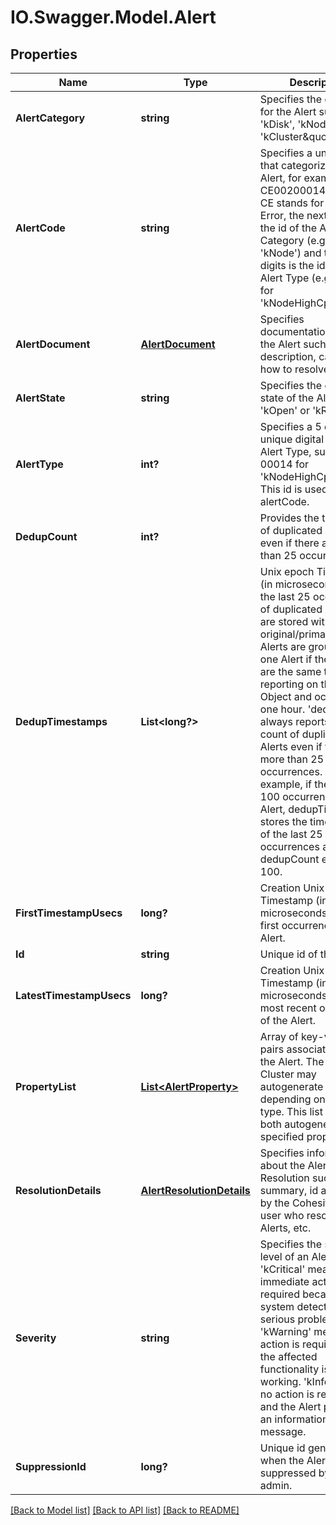 # IO.Swagger.Model.Alert
## Properties

Name | Type | Description | Notes
------------ | ------------- | ------------- | -------------
**AlertCategory** | **string** | Specifies the category for the Alert such as &#39;kDisk&#39;, &#39;kNode&#39;, &#39;kCluster\&quot;, etc. | [optional] 
**AlertCode** | **string** | Specifies a unique code that categorizes the Alert, for example: CE00200014, where CE stands for Cohesity Error, the next 3 digits is the id of the Alert Category (e.g. 002 for &#39;kNode&#39;) and the last 5 digits is the id of the Alert Type (e.g. 00014 for &#39;kNodeHighCpuUsage&#39;). | [optional] 
**AlertDocument** | [**AlertDocument**](AlertDocument.md) | Specifies documentation about the Alert such as name, description, cause and how to resolve the Alert. | [optional] 
**AlertState** | **string** | Specifies the current state of the Alert: &#39;kOpen&#39; or &#39;kResolved&#39;. | [optional] 
**AlertType** | **int?** | Specifies a 5 digit unique digital id for the Alert Type, such as 00014 for &#39;kNodeHighCpuUsage&#39;. This id is used in alertCode. | [optional] 
**DedupCount** | **int?** | Provides the total count of duplicated Alerts even if there are more than 25 occurrences. | [optional] 
**DedupTimestamps** | **List&lt;long?&gt;** | Unix epoch Timestamps (in microseconds) for the last 25 occurrences of duplicated Alerts that are stored with the original/primary Alert. Alerts are grouped into one Alert if the Alerts are the same type, are reporting on the same Object and occur within one hour. &#39;dedupCount&#39; always reports the total count of duplicated Alerts even if there are more than 25 occurrences. For example, if there are 100 occurrences of this Alert, dedupTimestamps stores the timestamps of the last 25 occurrences and dedupCount equals 100. | [optional] 
**FirstTimestampUsecs** | **long?** | Creation Unix epoch Timestamp (in microseconds) of the first occurrence of the Alert. | [optional] 
**Id** | **string** | Unique id of this Alert. | [optional] 
**LatestTimestampUsecs** | **long?** | Creation Unix epoch Timestamp (in microseconds) of the most recent occurrence of the Alert. | [optional] 
**PropertyList** | [**List&lt;AlertProperty&gt;**](AlertProperty.md) | Array of key-value pairs associated with the Alert. The Cohesity Cluster may autogenerate properties depending on the Alert type. This list includes both autogenerated and specified properties. | [optional] 
**ResolutionDetails** | [**AlertResolutionDetails**](AlertResolutionDetails.md) | Specifies information about the Alert Resolution such as a summary, id assigned by the Cohesity Cluster, user who resolved the Alerts, etc. | [optional] 
**Severity** | **string** | Specifies the severity level of an Alert. &#39;kCritical&#39; means immediate action is required because the system detects a serious problem. &#39;kWarning&#39; means action is required but the affected functionality is still working. &#39;kInfo&#39; means no action is required and the Alert provides an informational message. | [optional] 
**SuppressionId** | **long?** | Unique id generated when the Alert is suppressed by the admin. | [optional] 

[[Back to Model list]](../README.md#documentation-for-models) [[Back to API list]](../README.md#documentation-for-api-endpoints) [[Back to README]](../README.md)

